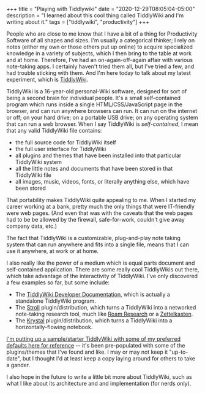 +++
title = "Playing with Tiddlywiki"
date = "2020-12-29T08:05:04-05:00"
description = "I learned about this cool thing called TiddlyWiki and I'm writing about it."
tags = ["tiddlywiki", "productivity"]
+++

People who are close to me know that I have a bit of a thing for Productivity
Software of all shapes and sizes. I'm usually a categorical thinker; I rely on
notes (either my own or those others put up online) to acquire specialized
knowledge in a variety of subjects, which I then bring to the table at work
and at home. Therefore, I've had an on-again-off-again affair with various
note-taking apps. I certainly haven't tried them all, but I've tried a few,
and had trouble sticking with them. And I'm here today to talk about my
latest experiment, which is
[TiddlyWiki](https://tiddlywiki.com/).

TiddlyWiki is a 16-year-old personal-Wiki software, designed for sort of
being a second brain for individual people. It's a small self-contained
program which runs inside a single HTML/CSS/JavaScript page in the browser,
and can run anywhere browsers can run.
It can run on the internet or off; on your hard drive; on a portable USB drive;
on any operating system that can run a web browser.
When I say TiddlyWiki is _self-contained_,
I mean that any valid TiddlyWiki file contains:

* the full source code for TiddlyWiki itself
* the full user interface for TiddlyWiki
* all plugins and themes that have been installed into that particular TiddlyWiki system
* all the little notes and documents that have been stored in that TiddlyWiki file
* all images, music, videos, fonts, or literally anything else, which have been stored

That portability makes TiddlyWiki quite appealing to me.
When I started my career working at a bank,
pretty much the only things that were IT-friendly were web pages.
(And even that was with the caveats that the web pages had to be be allowed
by the firewall, safe-for-work, couldn't give away company data, etc.)

The fact that TiddlyWiki is a customizable, plug-and-play note taking system that can run anywhere and fits into a single file, means that I can use it anywhere, at work or at home.

I also really like the power of a medium which is equal parts document and
self-contained application. There are some really cool TiddlyWikis out there,
which take advantage of the interactivity of TiddlyWiki.
I've only discovered a few examples so far, but some include:

* The [TiddlyWiki Developer Documentation](https://tiddlywiki.com/dev/#TiddlyWiki%20-%20A%20quick%20Overview),
  which is actually a standalone TiddlyWiki program.
* The [Stroll](https://giffmex.org/stroll/stroll.html) plugin/distribution,
  which turns a TiddlyWiki into a networked note-taking research tool,
  much like [Roam Research](https://roamresearch.com/)
  or a [Zettelkasten](https://en.wikipedia.org/wiki/Zettelkasten).
* The [Krystal](https://crazko.github.io/krystal/) plugin/distribution,
  which turns a TiddlyWiki into a horizontally-flowing notebook.

[I'm putting up a sample/starter TiddlyWiki with some of my preferred defaults here for reference](/tw/starter.html)
-- it's been pre-populated with some of the plugins/themes
that I've found and like.
I may or may not keep it "up-to-date", but I thought I'd at least keep a copy
laying around for others to take a gander.

I also hope in the future to write a little bit more about TiddlyWiki,
such as what I like about its architecture and and implementation (for nerds only).
